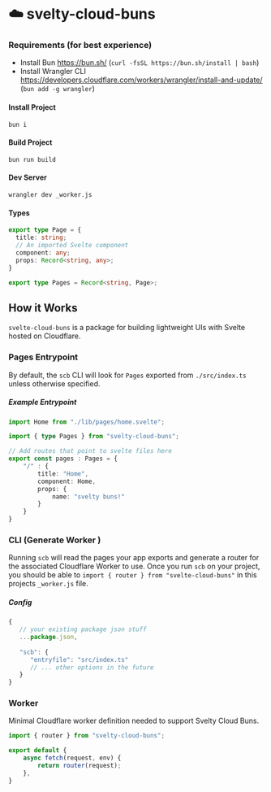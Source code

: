 # ☁️ svelty-cloud-buns
### Requirements (for best experience)
- Install Bun https://bun.sh/ (`curl -fsSL https://bun.sh/install | bash`)
- Install Wrangler CLI https://developers.cloudflare.com/workers/wrangler/install-and-update/ (`bun add -g wrangler`)

#### Install Project
`bun i`

#### Build Project
`bun run build`

#### Dev Server
`wrangler dev _worker.js`

#### Types
```typescript
export type Page = {
  title: string;
  // An imported Svelte component
  component: any;
  props: Record<string, any>;
}

export type Pages = Record<string, Page>;
```

## How it Works
`svelte-cloud-buns` is a package for building lightweight UIs with Svelte hosted on Cloudflare.

### Pages Entrypoint
By default, the `scb` CLI will look for `Pages` exported from `./src/index.ts` unless otherwise specified.

##### Example Entrypoint
```typescript
import Home from "./lib/pages/home.svelte";

import { type Pages } from "svelty-cloud-buns";

// Add routes that point to svelte files here
export const pages : Pages = {
    "/" : {
        title: "Home",
        component: Home,
        props: {
            name: "svelty buns!"
        }
    }    
}
```

### CLI (Generate Worker )
Running `scb` will read the pages your app exports and generate a router for the associated Cloudflare Worker to use. Once you run `scb` on your project, you should be able to `import { router } from "svelte-cloud-buns"` in this projects `_worker.js` file.

##### Config
```js
{
   // your existing package json stuff
   ...package.json,
   
   "scb": {
      "entryfile": "src/index.ts"
      // ... other options in the future
   }
}
```

### Worker
Minimal Cloudflare worker definition needed to support Svelty Cloud Buns.
```typescript
import { router } from "svelty-cloud-buns";

export default {
    async fetch(request, env) {
        return router(request);
    },
}
```
